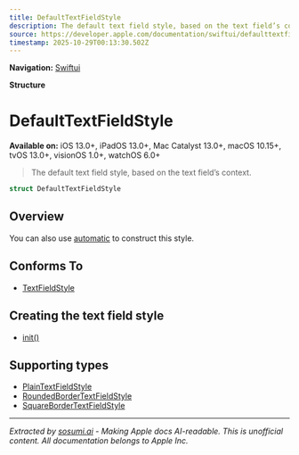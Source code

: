 ```yaml
---
title: DefaultTextFieldStyle
description: The default text field style, based on the text field’s context.
source: https://developer.apple.com/documentation/swiftui/defaulttextfieldstyle
timestamp: 2025-10-29T00:13:30.502Z
---
```


**Navigation:** [Swiftui](/documentation/swiftui)

**Structure**

# DefaultTextFieldStyle

**Available on:** iOS 13.0+, iPadOS 13.0+, Mac Catalyst 13.0+, macOS 10.15+, tvOS 13.0+, visionOS 1.0+, watchOS 6.0+

> The default text field style, based on the text field’s context.

```swift
struct DefaultTextFieldStyle
```

## Overview

You can also use [automatic](/documentation/swiftui/textfieldstyle/automatic) to construct this style.

## Conforms To

- [TextFieldStyle](/documentation/swiftui/textfieldstyle)

## Creating the text field style

- [init()](/documentation/swiftui/defaulttextfieldstyle/init())

## Supporting types

- [PlainTextFieldStyle](/documentation/swiftui/plaintextfieldstyle)
- [RoundedBorderTextFieldStyle](/documentation/swiftui/roundedbordertextfieldstyle)
- [SquareBorderTextFieldStyle](/documentation/swiftui/squarebordertextfieldstyle)

---

*Extracted by [sosumi.ai](https://sosumi.ai) - Making Apple docs AI-readable.*
*This is unofficial content. All documentation belongs to Apple Inc.*

